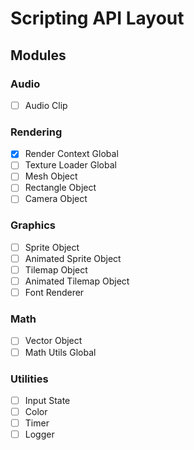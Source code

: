 # Scripting API Layout

## Modules

### Audio
- [ ] Audio Clip

### Rendering
- [x] Render Context Global
- [ ] Texture Loader Global
- [ ] Mesh Object
- [ ] Rectangle Object
- [ ] Camera Object

### Graphics
- [ ] Sprite Object
- [ ] Animated Sprite Object
- [ ] Tilemap Object
- [ ] Animated Tilemap Object
- [ ] Font Renderer

### Math
- [ ] Vector Object
- [ ] Math Utils Global

### Utilities
- [ ] Input State
- [ ] Color
- [ ] Timer
- [ ] Logger